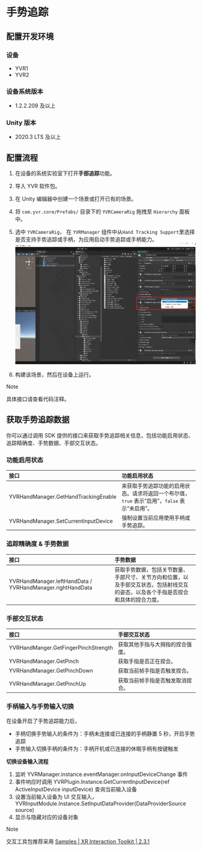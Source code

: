 # 手势追踪

## 配置开发环境

### 设备

- YVR1
- YVR2

### 设备系统版本

- 1.2.2.209 及以上

### Unity 版本

- 2020.3 LTS 及以上 

## 配置流程

1. 在设备的系统实验室下打开**手部追踪**功能。

2. 导入 YVR 软件包。

3. 在 Unity 编辑器中创建一个场景或打开已有的场景。
4. 将 `com.yvr.core/Prefabs/` 目录下的 `YVRCameraRig` 拖拽至 `Hierarchy` 面板中。
5. 选中 `YVRCameraRig`， 在 `YVRManager` 组件中从`Hand Tracking Support`里选择是否支持手势追踪或手柄，为应用启动手势追踪或手柄能力。
![HandTracking](./HandTracking/HandTracking.png)

6. 构建该场景，然后在设备上运行。
> [!Note] 
> 具体接口请查看代码注释。

## 获取手势追踪数据

你可以通过调用 SDK 提供的接口来获取手势追踪相关信息，包括功能启用状态、追踪精确度、手势数据、手部交互状态。

### 功能启用状态

| **接口** | **功能启用状态** |
| :------- | :-------------  | 
| YVRHandManager.GetHandTrackingEnable | 来获取手势追踪功能的启用状态。请求将返回一个布尔值，`true` 表示“启用”，`false` 表示“未启用”。 |
| YVRHandManager.SetCurrentInputDevice | 强制设置当前应用使用手柄或手势追踪。|

### 追踪精确度 & 手势数据

| **接口** | **手势数据** |
| :------- | :-------------  | 
| YVRHandManager.leftHandData / YVRHandManager.rightHandData | 获取手势数据，包括关节数量、手部尺寸、关节方向和位置，以及手部交互状态，包括射线交互的姿态，以及各个手指是否捏合和具体的捏合力度。 |


### 手部交互状态

| **接口** | **手部交互状态** |
| :------- | :-------------  | 
| YVRHandManger.GetFingerPinchStrength | 获取其他手指与大拇指的捏合强度。 |
| YVRHandManager.GetPinch | 获取手指是否正在捏合。 |
| YVRHandManager.GetPinchDown | 获取当前帧手指是否触发捏合。 |
| YVRHandManager.GetPinchUp | 获取当前帧手指是否触发取消捏合。 |



### 手柄输入与手势输入切换

在设备开启了手势追踪能力后，
- 手柄切换手势输入的条件为：手柄未连接或已连接的手柄静置 5 秒，开启手势追踪
- 手势输入切换手柄的条件为：手柄开机或已连接的休眠手柄有按键触发

**切换设备输入流程**
1. 监听 YVRManager.instance.eventManager.onInputDeviceChange 事件
2. 事件响应时调用 YVRPlugin.Instance.GetCurrentInputDevice(ref ActiveInputDevice inputDevice) 查询当前输入设备
3. 设置当前输入设备为 UI 交互输入，YVRInputModule.Instance.SetInputDataProvider(DataProviderSource source)
4. 显示与隐藏对应的设备对象

> [!Note]
> 交互工具包推荐采用 [Samples | XR Interaction Toolkit | 2.3.1](https://docs.unity3d.com/Packages/com.unity.xr.interaction.toolkit@2.3/manual/samples.html#hands-interaction-demo)